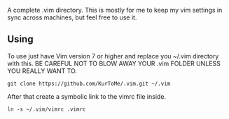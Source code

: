 A complete .vim directory. This is mostly for me to keep my vim settings in sync across machines, but feel free to use it.

Using
-----
To use just have Vim version  7 or higher and replace you ~/.vim directory with this. BE CAREFUL NOT TO BLOW AWAY YOUR .vim FOLDER UNLESS YOU REALLY WANT TO.

	git clone https://github.com/KurToMe/.vim.git ~/.vim


After that create a symbolic link to the vimrc file inside.

	ln -s ~/.vim/vimrc .vimrc
